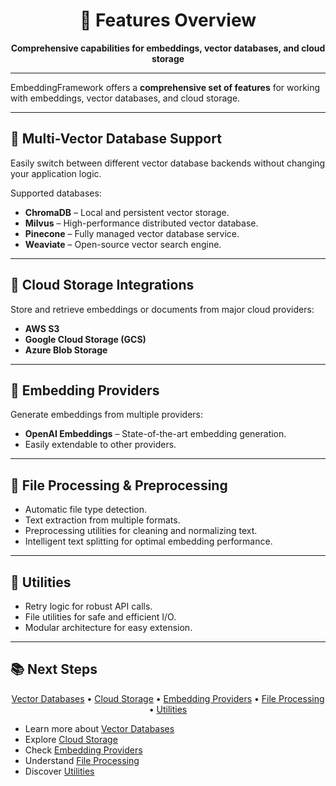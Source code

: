<h1 align="center">🌟 Features Overview</h1>

<p align="center">
  <b>Comprehensive capabilities for embeddings, vector databases, and cloud storage</b>
</p>

---

EmbeddingFramework offers a **comprehensive set of features** for working with embeddings, vector databases, and cloud storage.

---

## 🔹 Multi-Vector Database Support

Easily switch between different vector database backends without changing your application logic.

Supported databases:
- **ChromaDB** – Local and persistent vector storage.
- **Milvus** – High-performance distributed vector database.
- **Pinecone** – Fully managed vector database service.
- **Weaviate** – Open-source vector search engine.

---

## 🔹 Cloud Storage Integrations

Store and retrieve embeddings or documents from major cloud providers:
- **AWS S3**
- **Google Cloud Storage (GCS)**
- **Azure Blob Storage**

---

## 🔹 Embedding Providers

Generate embeddings from multiple providers:
- **OpenAI Embeddings** – State-of-the-art embedding generation.
- Easily extendable to other providers.

---

## 🔹 File Processing & Preprocessing

- Automatic file type detection.
- Text extraction from multiple formats.
- Preprocessing utilities for cleaning and normalizing text.
- Intelligent text splitting for optimal embedding performance.

---

## 🔹 Utilities

- Retry logic for robust API calls.
- File utilities for safe and efficient I/O.
- Modular architecture for easy extension.

---

## 📚 Next Steps
<p align="center">
  <a href="vector-databases.md">Vector Databases</a> •
  <a href="cloud-storage.md">Cloud Storage</a> •
  <a href="embedding-providers.md">Embedding Providers</a> •
  <a href="file-processing.md">File Processing</a> •
  <a href="utilities.md">Utilities</a>
</p>

- Learn more about [Vector Databases](vector-databases.md)
- Explore [Cloud Storage](cloud-storage.md)
- Check [Embedding Providers](embedding-providers.md)
- Understand [File Processing](file-processing.md)
- Discover [Utilities](utilities.md)
